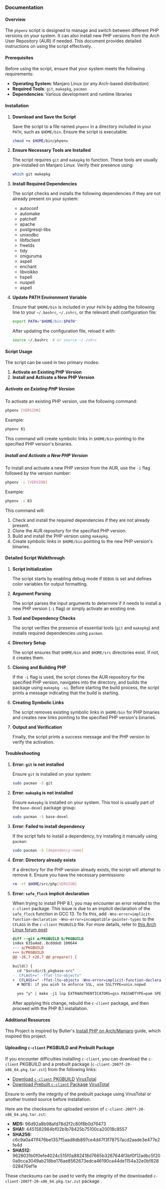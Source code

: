 ### Documentation

#### Overview

The `phpenv` script is designed to manage and switch between different PHP versions on your system. It can also install new PHP versions from the Arch User Repository (AUR) if needed. This document provides detailed instructions on using the script effectively.

#### Prerequisites

Before using the script, ensure that your system meets the following requirements:

-   **Operating System**: Manjaro Linux (or any Arch-based distribution)
-   **Required Tools**: `git`, `makepkg`, `pacman`
-   **Dependencies**: Various development and runtime libraries

#### Installation

1. **Download and Save the Script**

    Save the script to a file named `phpenv` in a directory included in your `PATH`, such as `$HOME/bin`. Ensure the script is executable:

    ```bash
    chmod +x $HOME/bin/phpenv
    ```

2. **Ensure Necessary Tools are Installed**

    The script requires `git` and `makepkg` to function. These tools are usually pre-installed on Manjaro Linux. Verify their presence using:

    ```bash
    which git makepkg
    ```

3. **Install Required Dependencies**

    The script checks and installs the following dependencies if they are not already present on your system:

    - autoconf
    - automake
    - patchelf
    - apache
    - postgresql-libs
    - unixodbc
    - libfbclient
    - freetds
    - tidy
    - oniguruma
    - aspell
    - enchant
    - libvoikko
    - hspell
    - nuspell
    - aspell

4. **Update PATH Environment Variable**

    Ensure that `$HOME/bin` is included in your `PATH` by adding the following line to your `~/.bashrc`, `~/.zshrc`, or the relevant shell configuration file:

    ```bash
    export PATH="$HOME/bin:$PATH"
    ```

    After updating the configuration file, reload it with:

    ```bash
    source ~/.bashrc  # or source ~/.zshrc
    ```

#### Script Usage

The script can be used in two primary modes:

1. **Activate an Existing PHP Version**
2. **Install and Activate a New PHP Version**

##### Activate an Existing PHP Version

To activate an existing PHP version, use the following command:

```bash
phpenv [VERSION]
```

Example:

```bash
phpenv 81
```

This command will create symbolic links in `$HOME/bin` pointing to the specified PHP version's binaries.

##### Install and Activate a New PHP Version

To install and activate a new PHP version from the AUR, use the `-i` flag followed by the version number:

```bash
phpenv -i [VERSION]
```

Example:

```bash
phpenv -i 83
```

This command will:

1. Check and install the required dependencies if they are not already present.
2. Clone the AUR repository for the specified PHP version.
3. Build and install the PHP version using `makepkg`.
4. Create symbolic links in `$HOME/bin` pointing to the new PHP version's binaries.

#### Detailed Script Walkthrough

1. **Script Initialization**

    The script starts by enabling debug mode if `DEBUG` is set and defines color variables for output formatting.

2. **Argument Parsing**

    The script parses the input arguments to determine if it needs to install a new PHP version (`-i` flag) or simply activate an existing one.

3. **Tool and Dependency Checks**

    The script verifies the presence of essential tools (`git` and `makepkg`) and installs required dependencies using `pacman`.

4. **Directory Setup**

    The script ensures that `$HOME/bin` and `$HOME/src` directories exist. If not, it creates them.

5. **Cloning and Building PHP**

    If the `-i` flag is used, the script clones the AUR repository for the specified PHP version, navigates into the directory, and builds the package using `makepkg -si`. Before starting the build process, the script prints a message indicating that the build is starting.

6. **Creating Symbolic Links**

    The script removes existing symbolic links in `$HOME/bin` for PHP binaries and creates new links pointing to the specified PHP version's binaries.

7. **Output and Verification**

    Finally, the script prints a success message and the PHP version to verify the activation.

#### Troubleshooting

1. **Error: `git` is not installed**

    Ensure `git` is installed on your system:

    ```bash
    sudo pacman -S git
    ```

2. **Error: `makepkg` is not installed**

    Ensure `makepkg` is installed on your system. This tool is usually part of the `base-devel` package group:

    ```bash
    sudo pacman -S base-devel
    ```

3. **Error: Failed to install dependency**

    If the script fails to install a dependency, try installing it manually using `pacman`:

    ```bash
    sudo pacman -S [dependency-name]
    ```

4. **Error: Directory already exists**

    If a directory for the PHP version already exists, the script will attempt to remove it. Ensure you have the necessary permissions:

    ```bash
    rm -rf $HOME/src/php[VERSION]
    ```

5. **Error: `safe_flock` implicit declaration**

    When trying to install PHP 8.1, you may encounter an error related to the `c-client` package. This issue is due to an implicit declaration of the `safe_flock` function in GCC 13. To fix this, add `-Wno-error=implicit-function-declaration -Wno-error=incompatible-pointer-types` to the `CFLAGS` in the `c-client` `PKGBUILD` file. For more details, refer to [this Arch Linux forum post](https://bbs.archlinux.org/viewtopic.php?id=295976):

    ```diff
    diff --git a/PKGBUILD b/PKGBUILD
    index 635a4ad..8cdddeb 100644
    --- a/PKGBUILD
    +++ b/PKGBUILD
    @@ -26,7 +26,7 @@ prepare() {

    build() {
      cd "$srcdir/$_pkgbase-src"
    -  CFLAGS+=" -ffat-lto-objects"
    +  CFLAGS+=" -ffat-lto-objects -Wno-error=implicit-function-declaration -Wno-error=incompatible-pointer-types"
      # NOTE: if you wish to enforce SSL, use SSLTYPE=unix.nopwd

      yes "y" | make -j1 lnp EXTRAAUTHENTICATORS=gss PASSWDTYPE=pam SPECIALAUTHENTICATORS=ssl SSLTYPE=unix EXTRACFLAGS="${CFLAGS} -fPIC -lgssapi_krb5 -lkrb5 -lk5crypto -lcom_err -lpam" EXTRALDFLAGS="${LDFLAGS}"
    ```

    After applying this change, rebuild the `c-client` package, and then proceed with the PHP 8.1 installation.

#### Additional Resources

This Project is inspired by Butler's [Install PHP on Arch/Manjaro](https://gist.github.com/michaelbutler/4a89bb23e2d30f1b0585b98d2b67cf55) guide, which inspired this project.

#### Uploading `c-client` PKGBUILD and Prebuilt Package

If you encounter difficulties installing `c-client`, you can download the `c-client` PKGBUILD and a prebuilt package (`c-client-2007f-20-x86_64.pkg.tar.zst`) from the following links:

-   [Download `c-client` PKGBUILD](https://github.com/Its-Satyajit/phpenv/blob/main/c-client/PKGBUILD)
    [VirusTotal](https://www.virustotal.com/gui/file/c6c9a0a411f476be1357f5aad8db897ce4d47f3f78757acd2aade3e477e2fe4d?nocache=1)
-   [Download Prebuilt `c-client` Package](https://github.com/Its-Satyajit/phpenv/blob/main/c-client/c-client-2007f-20-x86_64.pkg.tar.zst)
    [VirusTotal](https://www.virustotal.com/gui/file/37ad0feee95cfc36a81e66cf4ea223ea1d47a47293a63ca62b363e44dc45790d/detection)

Ensure to verify the integrity of the prebuilt package using VirusTotal or another trusted source before installation.

Here are the checksums for uploaded version of `c-client-2007f-20-x86_64.pkg.tar.zst`:

-   **MD5:** 96d92a8b98afd78d2f2c80f8b0d76473
-   **SHA1:** 4451582984bf02b1b78425b75100ca20018c8557
-   **SHA256:** c6c9a0a411f476be1357f5aad8db897ce4d47f3f78757acd2aade3e477e2fe4d
-   **SHA512:** 9628031b0f0efe4024c515f0a882418d7665b3267644f3bf0f12adbc5f200a9cca3049ab218be176ae8562673edca46190ca44de1154a32e0bf828028470ef1e

These checksums can be used to verify the integrity of the downloaded `c-client-2007f-20-x86_64.pkg.tar.zst` package .

